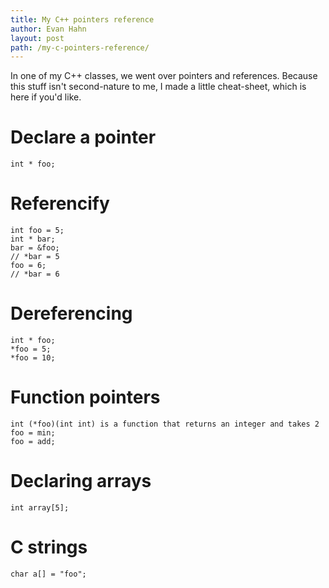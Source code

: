 ```yaml
---
title: My C++ pointers reference
author: Evan Hahn
layout: post
path: /my-c-pointers-reference/
---
```


In one of my C++ classes, we went over pointers and references. Because this stuff isn't second-nature to me, I made a little cheat-sheet, which is here if you'd like.

# Declare a pointer

    int * foo;

# Referencify

    int foo = 5;
    int * bar;
    bar = &foo;
    // *bar = 5
    foo = 6;
    // *bar = 6

# Dereferencing

    int * foo;
    *foo = 5;
    *foo = 10;

# Function pointers

    int (*foo)(int int) is a function that returns an integer and takes 2
    foo = min;
    foo = add;

# Declaring arrays

    int array[5];

# C strings

    char a[] = "foo";

